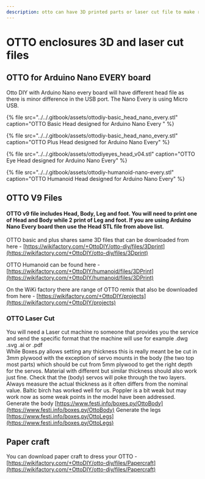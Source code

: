 ```yaml
---
description: otto can have 3D printed parts or laser cut file to make range of enclosures
---
```


# OTTO enclosures 3D and laser cut files

## OTTO for Arduino Nano EVERY board 

Otto DIY with Arduino Nano every board will have different head file as there is minor difference in the USB port. The Nano Every is using Micro USB.

{% file src="../../.gitbook/assets/ottodiy-basic\_head\_nano\_every.stl" caption="OTTO Basic Head designed for Arduino Nano Every " %}

{% file src="../../.gitbook/assets/ottodiy-basic\_head\_nano\_every.stl" caption="OTTO Plus Head designed for Arduino Nano Every" %}

{% file src="../../.gitbook/assets/ottodiyeyes\_head\_v04.stl" caption="OTTO Eye Head designed for Arduino Nano Every" %}

{% file src="../../.gitbook/assets/ottodiy-humanoid-nano-every.stl" caption="OTTO Humanoid Head designed for Arduino Nano Every" %}

## OTTO V9 Files 

#### OTTO v9 file includes Head, Body, Leg and foot. You will need to print one of Head and Body while 2 print of Leg and foot. If you are using Arduino Nano Every board then use the Head STL file from above list.

OTTO basic and plus shares same 3D files that can be downloaded from here - [https://wikifactory.com/+OttoDIY/otto-diy/files/3Dprint](https://wikifactory.com/+OttoDIY/otto-diy/files/3Dprint) 

OTTO Humanoid can be found here  -[https://wikifactory.com/+OttoDIY/humanoid/files/3DPrint](https://wikifactory.com/+OttoDIY/humanoid/files/3DPrint)

On the WiKi factory there are range of OTTO remix that also be downloaded from here - [https://wikifactory.com/+OttoDIY/projects](https://wikifactory.com/+OttoDIY/projects)

### OTTO Laser Cut

You will need a Laser cut machine ro someone that provides you the service and send the specific format that the machine will use for example .dwg .svg .ai or .pdf﻿  
While Boxes.py allows setting any thickness this is really meant be be cut in 3mm plywood with the exception of servo mounts in the body \(the two top most parts\) which should be cut from 5mm plywood to get the right depth for the servos. Material with different but similar thickness should also work just fine. Check that the \(body\) servos will poke through the two layers. Always measure the actual thickness as it often differs from the nominal value. Baltic birch has worked well for us. Poppler is a bit weak but may work now as some weak points in the model have been addressed.﻿  
Generate the body [https://www.festi.info/boxes.py/OttoBody](https://www.festi.info/boxes.py/OttoBody)﻿                                                                  Generate the legs [https://www.festi.info/boxes.py/OttoLegs](https://www.festi.info/boxes.py/OttoLegs)

## Paper craft

You can download paper craft to dress your OTTO - [https://wikifactory.com/+OttoDIY/otto-diy/files/Papercraft](https://wikifactory.com/+OttoDIY/otto-diy/files/Papercraft)

